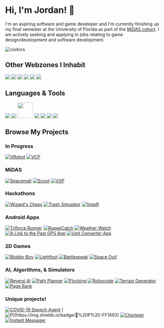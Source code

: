 # Hi, I'm Jordan! 👋

<!--
<a href="https://github.com/jordansmithsgames/jordansmithsgames">
  <img align="center" src="https://github-readme-stats.vercel.app/api/top-langs/?username=jordansmithsgames&hide=shaderlab,hlsl&theme=dracula"/>
</a>
<a href="https://github.com/jordansmithsgames/jordansmithsgames">
  <img align="center" src="https://github-readme-stats.vercel.app/api?username=jordansmithsgames&show_icons=true&line_height=27&count_private=true&theme=dracula"/>
</a>
-->

I'm an aspiring software and game developer and I'm currently finishing up my final semester at the University of Florida as part of the [MiDAS cohort](https://digitalworlds.ufl.edu/programs/ma-in-digital-arts-sciences/student-profiles/). I am actively seeking and applying to jobs relating to game design/development and software development.

![visitors](https://visitor-badge.glitch.me/badge?page_id=jordansmithsgames/jordansmithsgames)

## Other Webzones I Inhabit
[![](https://img.icons8.com/color/50/6EA0FD/working-with-a-laptop.png)](mailto:jordansmithsgames.com?subject=[GitHub]%20Source%20Han%20Sans)
[![](https://img.icons8.com/color/50/6EA0FD/gmail.png)](https://www.jordan.smiths.games@gmail.com/)
[![](https://img.icons8.com/color/50/6EA0FD/linkedin.png)](https://www.linkedin.com/in/jordansmithsgames/)
[![](https://img.icons8.com/color/50/6EA0FD/dev-post.png)](https://www.devpost.com/jordansmithsgames)
[![](https://img.icons8.com/color/50/6EA0FD/artstation.png)](https://www.artstation.com/jordansmithsgames)
[![](https://img.icons8.com/ios/50/6EA0FD/sketchfab.png)](https://www.sketchfab.com/jordansmithsgames)

## Languages & Tools
[![](https://img.icons8.com/color/50/000/c-plus-plus-logo.png)]()
[![](https://img.icons8.com/color/50/000/c-sharp-logo-2.png)]()
<img src="https://upload.wikimedia.org/wikipedia/commons/2/2e/Processing_3_logo.png" width="50" height="50">
[![](https://img.icons8.com/color/50/000/python.png)]()
[![](https://img.icons8.com/color/50/000/java.png)]()
[![](https://img.icons8.com/ios-filled/50/000/unity.png)]()
[![](https://img.icons8.com/color/50/000/autodesk-maya.png)]()

## Browse My Projects
### In Progress
[![VRobot](https://img.shields.io/badge/🤖%20VRobot%20-FF0)](https://github.com/jordansmithsgames/VRobot) 
[![VCP](https://img.shields.io/badge/🦷%20VCP%20-FF0)](https://github.com/jordansmithsgames/VCP)

### MiDAS
[![Spacemail](https://img.shields.io/badge/🚀%20Spacemail%20-800000)](https://github.com/jordansmithsgames/Spacemail)
[![Scoot](https://img.shields.io/badge/🛵%20Scoot%20-800000)](https://github.com/jordansmithsgames/Scoot)
[![VSP](https://img.shields.io/badge/💬%20VSP%20-800000)](https://github.com/jordansmithsgames/VSP)

### Hackathons
[![Wizard's Chess](https://img.shields.io/badge/🧙%20Wizard's%20Chess%20-191970)](https://github.com/jordansmithsgames/WizardsChess)
[![Trash Simulator](https://img.shields.io/badge/🥤%20Trash%20Simulator%20-191970)](https://github.com/jordansmithsgames/TrashSimulator)
[![VoteR](https://img.shields.io/badge/📮%20VoteR%20-191970)](https://github.com/jordansmithsgames/VoteR)

### Android Apps
[![Triforce Runner](https://img.shields.io/badge/🏃%20Triforce%20Runner%20-006400)](https://github.com/jordansmithsgames/TriforceRunner)
[![RupeeCatch](https://img.shields.io/badge/💰%20Rupee%20Catch%20-006400)](https://github.com/jordansmithsgames/RupeeCatch)
[![Weather Watch](https://img.shields.io/badge/❄️Weather%20Watch%20-006400)](https://github.com/jordansmithsgames/WeatherWatch)
[![A Link to the Past GPS App](https://img.shields.io/badge/🌎%20A%20Link%20to%20the%20Past%20GPS%20App%20-006400)](https://github.com/jordansmithsgames/ALTTPGPSApp)
[![Unit Converter App](https://img.shields.io/badge/📏%20Unit%20Converter%20App%20-006400)](https://github.com/jordansmithsgames/UnitConverterApp)
  	
### 2D Games
[![Blobby Boy](https://img.shields.io/badge/⚫%20Blobby%20Boy%20-000000)](https://github.com/jordansmithsgames/BlobbyBoy)
[![Lightfoot](https://img.shields.io/badge/✨%20Lightfoot%20-000000)](https://github.com/jordansmithsgames/Lightfoot)
[![Battlespeak](https://img.shields.io/badge/⚓%20Battlespeak%20-000000)](https://github.com/jordansmithsgames/Battlespeak)
[![Space Out!](https://img.shields.io/badge/🛸%20Space%20Out!%20-000000)](https://github.com/jordansmithsgames/SpaceOut)
  
### AI, Algorithms, & Simulators
[![Reversi AI](https://img.shields.io/badge/🔮%20Reversi%20AI%20-800080)](https://github.com/jordansmithsgames/ReversiAI)
[![Path Planner](https://img.shields.io/badge/🧭%20Path%20Planner%20-800080)](https://github.com/jordansmithsgames/PathPlanner)
[![Flocking](https://img.shields.io/badge/🐦%20Flocking%20-800080)](https://github.com/jordansmithsgames/Flocking)
[![Robocode](https://img.shields.io/badge/🥊%20Robocode%20-800080)](https://github.com/jordansmithsgames/Robocode) 
[![Terrain Generator](https://img.shields.io/badge/🗻%20Terrain%20Generator%20-800080)](https://github.com/jordansmithsgames/TerrainGenerator)
[![Page Rank](https://img.shields.io/badge/🥇%20Page%20Rank%20-800080)](https://github.com/jordansmithsgames/PageRank)
  
### Unique projects!
[![COVID-19 Speech Agent](https://img.shields.io/badge/🦠%20COVID--19%20Speech%20Agent%20-FF1493)](https://github.com/jordansmithsgames/COVID19SpeechAgent)
[![$P](https://img.shields.io/badge/👋%20$P%20-FF1493)](https://github.com/jordansmithsgames/PDollar)
[![Chomper](https://img.shields.io/badge/🐊%20Chomper%20-FF1493)](https://github.com/Team-7C/Concessions-App)
[![Instant Messager](https://img.shields.io/badge/🔒%20Instant%20Messenger%20-FF1493)](https://github.com/jordansmithsgames/InstantMessenger)
